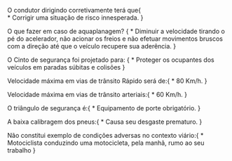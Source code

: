 O condutor dirigindo corretivamente terá que{    
    * Corrigir uma situação de risco innesperada.
}

O que fazer em caso de aquaplanagem? {
    * Diminuir a velocidade tirando o pé do acelerador, não acionar os freios e não efetuar movimentos bruscos com a direção até que o veículo recupere sua aderência.
}

O Cinto de segurança foi projetado para: {
    * Proteger os ocupantes dos veículos em paradas súbitas e colisões
}

Velocidade máxima em vias de trânsito Rápido será de:{
    * 80 Km/h.
}

Velocidade máxima em vias de trânsito arteriais:{
    * 60 Km/h.
}

O triângulo de segurança é:{
    * Equipamento de porte obrigatório.
}

A baixa calibragem dos pneus:{
    * Causa seu desgaste prematuro.
}

Não constitui exemplo de condições adversas no contexto viário:{
    * Motociclista conduzindo uma motocicleta, pela manhã, rumo ao seu trabalho
}

